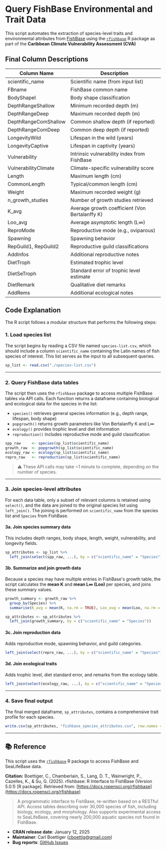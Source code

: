 # Query FishBase Environmental and Trait Data
This script automates the extraction of species-level traits and environmental attributes from [FishBase](https://www.fishbase.org) using the [`rfishbase`](https://github.com/ropensci/rfishbase) R package as part of the **Caribbean Climate Vulnerability Assessment (CVA)** 

## Final Column Descriptions
| Column Name          | Description                                    |
| -------------------- | ---------------------------------------------- |
| scientific\_name     | Scientific name (from input list)              |
| FBname               | FishBase common name                           |
| BodyShapeI           | Body shape classification                      |
| DepthRangeShallow    | Minimum recorded depth (m)                     |
| DepthRangeDeep       | Maximum recorded depth (m)                     |
| DepthRangeComShallow | Common shallow depth (if reported)             |
| DepthRangeComDeep    | Common deep depth (if reported)                |
| LongevityWild        | Lifespan in the wild (years)                   |
| LongevityCaptive     | Lifespan in captivity (years)                  |
| Vulnerability        | Intrinsic vulnerability index from FishBase    |
| VulnerabilityClimate | Climate-specific vulnerability score           |
| Length               | Maximum length (cm)                            |
| CommonLength         | Typical/common length (cm)                     |
| Weight               | Maximum recorded weight (g)                    |
| n\_growth\_studies   | Number of growth studies retrieved             |
| K\_avg               | Average growth coefficient (Von Bertalanffy K) |
| Loo\_avg             | Average asymptotic length (L∞)                 |
| ReproMode            | Reproductive mode (e.g., oviparous)            |
| Spawning             | Spawning behavior                              |
| RepGuild1, RepGuild2 | Reproductive guild classifications             |
| AddInfos             | Additional reproductive notes                  |
| DietTroph            | Estimated trophic level                        |
| DietSeTroph          | Standard error of trophic level estimate       |
| DietRemark           | Qualitative diet remarks                       |
| AddRems              | Additional ecological notes                    |

## Code Explanation
The R script follows a modular structure that performs the following steps:

### 1. Load species list
The script begins by reading a CSV file named `species-list.csv`, which should include a column `scientific_name` containing the Latin names of fish species of interest. This list serves as the input to all subsequent queries.

```r
sp_list <- read.csv("./species-list.csv")
```
---

### 2. Query FishBase data tables
The script then uses the `rfishbase` package to access multiple FishBase tables via API calls. Each function returns a dataframe containing biological and ecological data for the species in the list:

- `species()` retrieves general species information (e.g., depth range, lifespan, body shape)
- `popgrowth()` returns growth parameters like Von Bertalanffy K and L∞
- `ecology()` provides trophic level and diet information
- `reproduction()` includes reproductive mode and guild classification

```r
spp_raw     <- species(sp_list$scientific_name)
growth_raw  <- popgrowth(sp_list$scientific_name)
ecology_raw <- ecology(sp_list$scientific_name)
repro_raw   <- reproduction(sp_list$scientific_name)
```
> ⚠️ These API calls may take ~1 minute to complete, depending on the number of species.
---

### 3. Join species-level attributes
For each data table, only a subset of relevant columns is retained using `select()`, and the data are joined to the original species list using `left_join()`. The joining is performed on `scientific_name` from the species list and `Species` from FishBase.

#### 3a. Join species summary data
This includes depth ranges, body shape, length, weight, vulnerability, and longevity fields.

```r
sp_attributes <- sp_list %>%
  left_join(select(spp_raw, ...), by = c("scientific_name" = "Species"))
```

#### 3b. Summarize and join growth data
Because a species may have multiple entries in FishBase's growth table, the script calculates the **mean K** and **mean L∞ (Loo)** per species, and joins these summary values.
```r
growth_summary <- growth_raw %>%
  group_by(Species) %>%
  summarise(K_avg = mean(K, na.rm = TRUE), Loo_avg = mean(Loo, na.rm = TRUE), ...)
```

```r
sp_attributes <- sp_attributes %>%
  left_join(growth_summary, by = c("scientific_name" = "Species"))
```

#### 3c. Join reproduction data
Adds reproductive mode, spawning behavior, and guild categories.
```r
left_join(select(repro_raw, ...), by = c("scientific_name" = "Species"))
```

#### 3d. Join ecological traits
Adds trophic level, diet standard error, and remarks from the ecology table.

```r
left_join(select(ecology_raw, ...), by = c("scientific_name" = "Species"))
```

---

### 4. Save final output
The final merged dataframe, `sp_attributes`, contains a comprehensive trait profile for each species.
```r
write.csv(sp_attributes, "fishbase_species_attributes.csv", row.names = FALSE)
```

---
## 📚 Reference

This script uses the [`rfishbase`](https://github.com/ropensci/rfishbase) R package to access FishBase and SeaLifeBase data. 

**Citation:** Boettiger, C., Chamberlain, S., Lang, D. T., Wainwright, P., Cazelles, K., & Su, G. (2025).  rfishbase: R Interface to FishBase (Version 5.0.1) [R package]. Retrieved from: [https://docs.ropensci.org/rfishbase](https://docs.ropensci.org/rfishbase)
> A programmatic interface to FishBase, re-written based on a RESTful API. Access tables describing over 30,000 species of fish, including biology, ecology, and morphology. Also supports experimental access to SeaLifeBase, covering nearly 200,000 aquatic species not found in FishBase.

- **CRAN release date**: January 12, 2025  
- **Maintainer**: Carl Boettiger (<cboettig@gmail.com>)  
- **Bug reports**: [GitHub Issues](https://github.com/ropensci/rfishbase/issues)  
